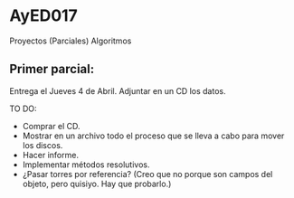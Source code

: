 # AyED017
Proyectos (Parciales) Algoritmos

## Primer parcial:
  Entrega el Jueves 4 de Abril. Adjuntar en un CD los datos. 
  
  TO DO:
  + Comprar el CD.
  + Mostrar en un archivo todo el proceso que se lleva a cabo para mover los discos.
  + Hacer informe.
  + Implementar métodos resolutivos.
  + ¿Pasar torres por referencia? (Creo que no porque son campos del objeto, pero quisiyo. Hay que probarlo.)

